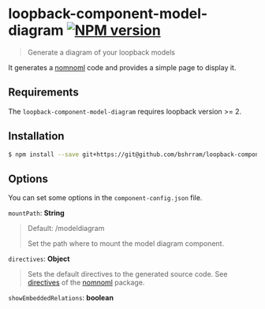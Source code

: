 # loopback-component-model-diagram [![NPM version][npm-image]][npm-url]
> Generate a diagram of your loopback models

It generates a [nomnoml] code and provides a simple page to display it.

## Requirements

The `loopback-component-model-diagram` requires loopback version >= 2.

## Installation

```sh
$ npm install --save git+https://git@github.com/bshrram/loopback-component-model-diagram
```

## Options

You can set some options in the `component-config.json` file.

`mountPath`: **String**
> Default: /modeldiagram
>
> Set the path where to mount the model diagram component.

`directives`: **Object**
> Sets the default directives to the generated source code. See [directives][nomnoml-directives] of the [nomnoml] package.

`showEmbeddedRelations`: **boolean**





[npm-image]: https://badge.fury.io/js/loopback-component-model-diagram.svg
[npm-url]: https://npmjs.org/package/loopback-component-model-diagram
[nomnoml]: https://github.com/skanaar/nomnoml
[nomnoml-directives]: https://github.com/skanaar/nomnoml/#directives
